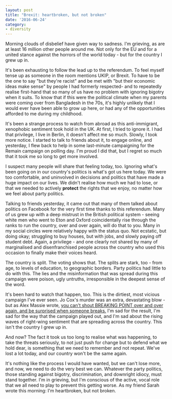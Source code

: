 ```yaml
---
layout: post
title: "Brexit: heartbroken, but not broken"
date: '2016-06-24'
category:
- diversity
---
```


Morning clouds of disbelief have given way to sadness. I'm grieving, as are at least 16 million other people around me. Not only for the EU and for a united stance against the horrors of the world today - but for the country I grew up in.

<!--more-->

It's been exhausting to follow the lead up to the referendum. To feel myself tense up as someone in the room mentions UKIP, or Brexit. To have to be the one to say "but they're racist" and be met with "but their economic ideas make sense" by people I had formerly respected- and to repeatedly realise first-hand that so many of us have no problem with ignoring bigotry when it suits. To know that if this were the political climate when my parents were coming over from Bangladesh in the 70s, it's highly unlikely that I would ever have been able to grow up here, or had any of the opportunities afforded to me during my childhood.

It's been a strange process to watch from abroad as this anti-immigrant, xenophobic sentiment took hold in the UK. At first, I tried to ignore it. I had that privilege, I live in Berlin, it doesn't affect me so much. Slowly, I took more notice. I started to talk to friends about it, to engage online, and yesterday, I flew back to help in some last-minute campaigning for the Remain campaign on polling day. I'm proud I did that, but I regret so much that it took me so long to get more involved.

I suspect many people will share that feeling today, too. Ignoring what's been going on in our country's politics is what's got us here today. We were too comfortable, and uninvolved in decisions and politics that have made a huge impact on our lives. We didn't realise how much we had to lose, or that we needed to actively **protect** the rights that we enjoy, no matter how we feel about party politics.

Talking to friends yesterday, it came out that many of them talked about politics on Facebook for the very first time thanks to this referendum. Many of us grew up with a deep mistrust in the British political system - seeing white men who went to Eton and Oxford coincidentally rise through the ranks to run the country, over and over again, will do that to you. Many in my social circles were relatively happy with the status quo. Not ecstatic, but doing okay; struggling to buy houses, but with jobs, and slowly paying off student debt. Again, a privilege - and one clearly not shared by many of marginalised and disenfranchised people across the country who used this occasion to finally make their voices heard.

The country is split. The voting shows that. The splits are stark, too - from age, to levels of education, to geographic borders. Party politics had little to do with this. The lies and the misinformation that was spread during this campaign were poison, ugly untruths, irresponsible in the deepest sense of the word.

It's been hard to watch that happen, too. This is the dirtiest, most vicious campaign I've ever seen. Jo Cox's murder was an extra, devastating blow - but as Alex Massie wrote, [you can't shout BREAKING POINT over and over again, and be surprised when someone breaks.](http://blogs.spectator.co.uk/2016/06/a-day-of-infamy/) I'm sad for the result, I'm sad for the way that the campaign played out, and I'm sad about the rising waves of right-wing sentiment that are spreading across the country. This isn't the country I grew up in.

And now? The fact it took us too long to realise what was happening, to take the threats seriously, to not just push for change but to defend what we hold dear, is something that we need to remember and not repeat. We've lost a lot today, and our country won't be the same again.

It's nothing like the process I would have wanted, but we can't lose more, and now, we need to do the very best we can. Whatever the party politics, those standing against bigotry, discrimination, and downright idiocy, must stand together. I'm in grieving, but I'm conscious of the active, vocal role that we all need to play to prevent this getting worse. As my friend Sarah wrote this morning: I'm heartbroken, but not broken.


